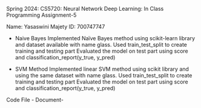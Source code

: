 Spring 2024: CS5720: Neural Network Deep Learning: In Class Programming Assignment-5

Name: Yasaswini Majety ID: 700747747

- Naive Bayes Implemented Naïve Bayes method using scikit-learn library and dataset available with name glass. Used train_test_split to create training and testing part Evaluated the model on test part using  score and classification_report(y_true, y_pred)

- SVM Method Implemented linear SVM method using scikit library and using the same dataset with name glass. Used train_test_split to create training and testing part Evaluated the model on test part using score and classification_report(y_true, y_pred)

Code File - Document- 
